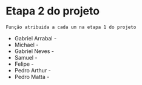 # Etapa 2 do projeto
 `Função atribuida a cada um na etapa 1 do projeto`  <br>
* Gabriel Arrabal -
* Michael -
* Gabriel Neves -
* Samuel -
* Felipe -
* Pedro Arthur -
* Pedro Matta - 
